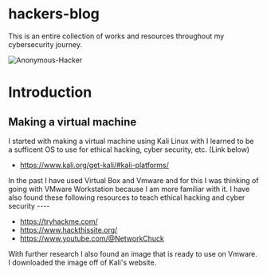 # hackers-blog

This is an entire collection of works and resources throughout my cybersecurity journey. 

![Anonymous-Hacker](https://github.com/user-attachments/assets/3c443151-1983-4177-861c-d8e4f720448e)


# Introduction

## **Making a virtual machine**

I started with making a virtual machine using Kali Linux with I learned to be a sufficent OS to use for ethical hacking, cyber security, etc. (Link below) 
- https://www.kali.org/get-kali/#kali-platforms/
  
In the past I have used Virtual Box and Vmware and for this I was thinking of going with VMware Workstation because I am more familiar with it.
I have also found these following resources to teach ethical hacking and cyber security ----

- https://tryhackme.com/
- https://www.hackthissite.org/
- https://www.youtube.com/@NetworkChuck

With further research I also found an image that is ready to use on Vmware. I downloaded the image off of Kali's website. 

